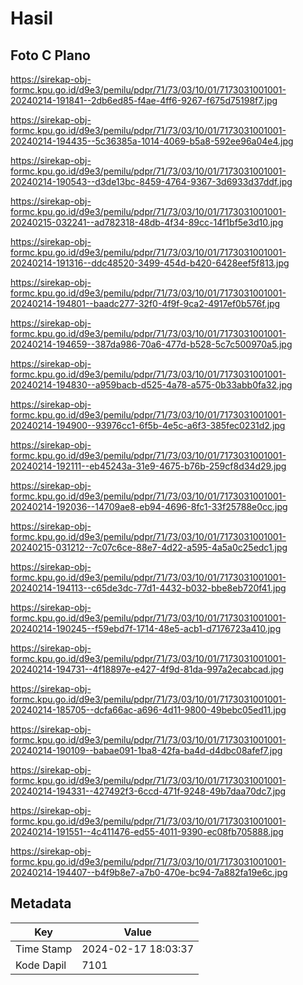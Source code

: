 # Hasil

## Foto C Plano

https://sirekap-obj-formc.kpu.go.id/d9e3/pemilu/pdpr/71/73/03/10/01/7173031001001-20240214-191841--2db6ed85-f4ae-4ff6-9267-f675d75198f7.jpg

https://sirekap-obj-formc.kpu.go.id/d9e3/pemilu/pdpr/71/73/03/10/01/7173031001001-20240214-194435--5c36385a-1014-4069-b5a8-592ee96a04e4.jpg

https://sirekap-obj-formc.kpu.go.id/d9e3/pemilu/pdpr/71/73/03/10/01/7173031001001-20240214-190543--d3de13bc-8459-4764-9367-3d6933d37ddf.jpg

https://sirekap-obj-formc.kpu.go.id/d9e3/pemilu/pdpr/71/73/03/10/01/7173031001001-20240215-032241--ad782318-48db-4f34-89cc-14f1bf5e3d10.jpg

https://sirekap-obj-formc.kpu.go.id/d9e3/pemilu/pdpr/71/73/03/10/01/7173031001001-20240214-191316--ddc48520-3499-454d-b420-6428eef5f813.jpg

https://sirekap-obj-formc.kpu.go.id/d9e3/pemilu/pdpr/71/73/03/10/01/7173031001001-20240214-194801--baadc277-32f0-4f9f-9ca2-4917ef0b576f.jpg

https://sirekap-obj-formc.kpu.go.id/d9e3/pemilu/pdpr/71/73/03/10/01/7173031001001-20240214-194659--387da986-70a6-477d-b528-5c7c500970a5.jpg

https://sirekap-obj-formc.kpu.go.id/d9e3/pemilu/pdpr/71/73/03/10/01/7173031001001-20240214-194830--a959bacb-d525-4a78-a575-0b33abb0fa32.jpg

https://sirekap-obj-formc.kpu.go.id/d9e3/pemilu/pdpr/71/73/03/10/01/7173031001001-20240214-194900--93976cc1-6f5b-4e5c-a6f3-385fec0231d2.jpg

https://sirekap-obj-formc.kpu.go.id/d9e3/pemilu/pdpr/71/73/03/10/01/7173031001001-20240214-192111--eb45243a-31e9-4675-b76b-259cf8d34d29.jpg

https://sirekap-obj-formc.kpu.go.id/d9e3/pemilu/pdpr/71/73/03/10/01/7173031001001-20240214-192036--14709ae8-eb94-4696-8fc1-33f25788e0cc.jpg

https://sirekap-obj-formc.kpu.go.id/d9e3/pemilu/pdpr/71/73/03/10/01/7173031001001-20240215-031212--7c07c6ce-88e7-4d22-a595-4a5a0c25edc1.jpg

https://sirekap-obj-formc.kpu.go.id/d9e3/pemilu/pdpr/71/73/03/10/01/7173031001001-20240214-194113--c65de3dc-77d1-4432-b032-bbe8eb720f41.jpg

https://sirekap-obj-formc.kpu.go.id/d9e3/pemilu/pdpr/71/73/03/10/01/7173031001001-20240214-190245--f59ebd7f-1714-48e5-acb1-d7176723a410.jpg

https://sirekap-obj-formc.kpu.go.id/d9e3/pemilu/pdpr/71/73/03/10/01/7173031001001-20240214-194731--4f18897e-e427-4f9d-81da-997a2ecabcad.jpg

https://sirekap-obj-formc.kpu.go.id/d9e3/pemilu/pdpr/71/73/03/10/01/7173031001001-20240214-185705--dcfa66ac-a696-4d11-9800-49bebc05ed11.jpg

https://sirekap-obj-formc.kpu.go.id/d9e3/pemilu/pdpr/71/73/03/10/01/7173031001001-20240214-190109--babae091-1ba8-42fa-ba4d-d4dbc08afef7.jpg

https://sirekap-obj-formc.kpu.go.id/d9e3/pemilu/pdpr/71/73/03/10/01/7173031001001-20240214-194331--427492f3-6ccd-471f-9248-49b7daa70dc7.jpg

https://sirekap-obj-formc.kpu.go.id/d9e3/pemilu/pdpr/71/73/03/10/01/7173031001001-20240214-191551--4c411476-ed55-4011-9390-ec08fb705888.jpg

https://sirekap-obj-formc.kpu.go.id/d9e3/pemilu/pdpr/71/73/03/10/01/7173031001001-20240214-194407--b4f9b8e7-a7b0-470e-bc94-7a882fa19e6c.jpg


## Metadata

| Key        | Value               |
| ---------- | ------------------- |
| Time Stamp | 2024-02-17 18:03:37 |
| Kode Dapil | 7101                |



